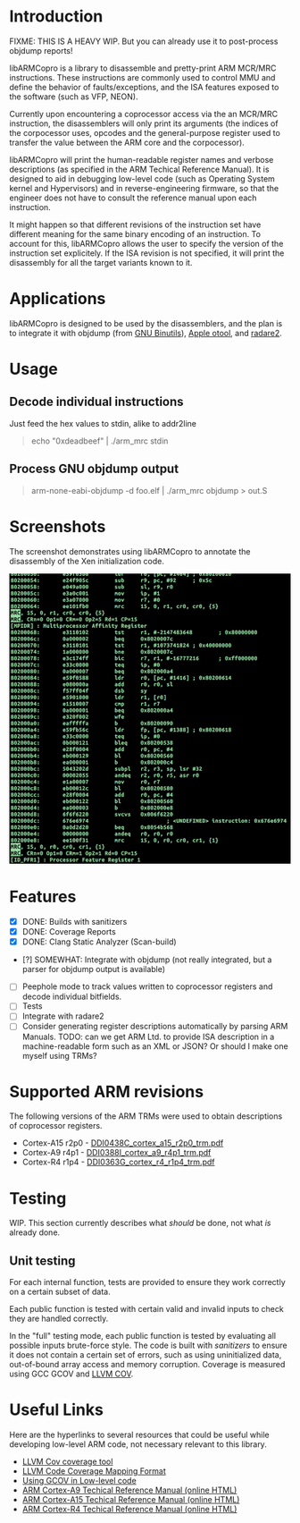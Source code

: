 # Introduction
FIXME: THIS IS A HEAVY WIP.
But you can already use it to post-process objdump reports!

libARMCopro is a library to disassemble and pretty-print ARM MCR/MRC instructions. These instructions are commonly used to control MMU and define the behavior of faults/exceptions, and the ISA features exposed to the software (such as VFP, NEON).

Currently upon encountering a coprocessor access via the an MCR/MRC instruction, the disassemblers will only print its arguments (the indices of the corpocessor uses, opcodes and the general-purpose register used to transfer the value between the ARM core and the corpocessor).

libARMCopro will print the human-readable register names and verbose descriptions (as specified in the ARM Techical Reference Manual).
It is designed to aid in debugging low-level code (such as Operating System kernel and Hypervisors) and in reverse-engineering firmware, so that the engineer does not have to consult the reference manual upon each instruction.

It might happen so that different revisions of the instruction set have different meaning for the same binary encoding of an instruction. To account for this, libARMCopro allows the user to specify the version of the instruction set explicitely. If the ISA revision is not specified, it will print the disassembly for all the target variants known to it. 

# Applications
libARMCopro is designed to be used by the disassemblers, and the plan is to integrate it with objdump (from [GNU Binutils](https://www.gnu.org/software/binutils/)), [Apple otool](http://www.opensource.apple.com/source/cctools/), and [radare2](http://www.radare.org/r/).

# Usage
## Decode individual instructions
Just feed the hex values to stdin, alike to addr2line
> echo "0xdeadbeef" | ./arm_mrc stdin

## Process GNU objdump output
> arm-none-eabi-objdump -d foo.elf | ./arm_mrc objdump > out.S

# Screenshots
The screenshot demonstrates using libARMCopro to annotate the disassembly of the Xen initialization code.

![Xen Disassembly](doc/screenshot_xen.png)

# Features
* [x] DONE: Builds with sanitizers
* [x] DONE: Coverage Reports
* [x] DONE: Clang Static Analyzer (Scan-build)
* [?] SOMEWHAT: Integrate with objdump (not really integrated, but a parser for objdump output is available)
* [ ] Peephole mode to track values written to coprocessor registers and decode individual bitfields.
* [ ] Tests
* [ ] Integrate with radare2
* [ ] Consider generating register descriptions automatically by parsing ARM Manuals. TODO: can we get ARM Ltd. to provide ISA description in a machine-readable form such as an XML or JSON? Or should I make one myself using TRMs?

# Supported ARM revisions
The following versions of the ARM TRMs were used to obtain descriptions of coprocessor registers.
* Cortex-A15 r2p0 - [DDI0438C_cortex_a15_r2p0_trm.pdf](http://infocenter.arm.com/help/topic/com.arm.doc.ddi0438c/DDI0438C_cortex_a15_r2p0_trm.pdf)
* Cortex-A9 r4p1 - [DDI0388I_cortex_a9_r4p1_trm.pdf](http://infocenter.arm.com/help/topic/com.arm.doc.ddi0388i/DDI0388I_cortex_a9_r4p1_trm.pdf)
* Cortex-R4 r1p4 - [DDI0363G_cortex_r4_r1p4_trm.pdf](http://infocenter.arm.com/help/topic/com.arm.doc.ddi0363g/DDI0363G_cortex_r4_r1p4_trm.pdf)

# Testing
WIP. This section currently describes what *should* be done, not what *is* already done.

## Unit testing
For each internal function, tests are provided to ensure they work correctly on a certain subset of data.

Each public function is tested with certain valid and invalid inputs to check they are handled correctly.

In the "full" testing mode, each public function is tested by evaluating all possible inputs brute-force style. The code is built with *sanitizers* to ensure it does not contain a certain set of errors, such as using uninitialized data, out-of-bound array access and memory corruption.
Coverage is measured using GCC GCOV and [LLVM COV](http://llvm.org/docs/CommandGuide/llvm-cov.html).

# Useful Links
Here are the hyperlinks to several resources that could be useful while developing low-level ARM code, not necessary relevant to this library.

* [LLVM Cov coverage tool](http://llvm.org/docs/CommandGuide/llvm-cov.html)
* [LLVM Code Coverage Mapping Format](http://llvm.org/docs/CoverageMappingFormat.html)
* [Using GCOV in Low-level code](http://allsoftwaresucks.blogspot.ru/2015/05/gcov-is-amazing-yet-undocumented.html)
* [ARM Cortex-A9 Techical Reference Manual (online HTML)](http://infocenter.arm.com/help/index.jsp?topic=/com.arm.doc.ddi0388e/index.html)
* [ARM Cortex-A15 Techical Reference Manual (online HTML)](http://infocenter.arm.com/help/index.jsp?topic=/com.arm.doc.ddi0438i/index.html)
* [ARM Cortex-R4 Techical Reference Manual (online HTML)](http://infocenter.arm.com/help/index.jsp?topic=/com.arm.doc.ddi0363e/index.html)
